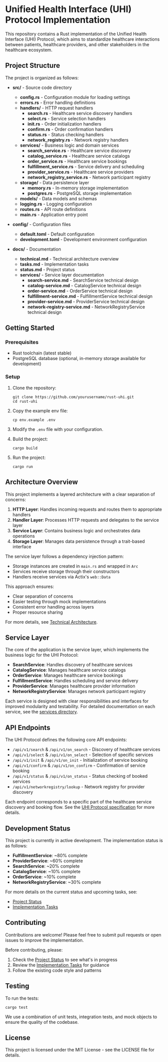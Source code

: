 # Unified Health Interface (UHI) Protocol Implementation

This repository contains a Rust implementation of the Unified Health Interface (UHI) Protocol, which aims to standardize healthcare interactions between patients, healthcare providers, and other stakeholders in the healthcare ecosystem.

## Project Structure

The project is organized as follows:

- **src/** - Source code directory
  - **config.rs** - Configuration module for loading settings
  - **errors.rs** - Error handling definitions
  - **handlers/** - HTTP request handlers
    - **search.rs** - Healthcare service discovery handlers
    - **select.rs** - Service selection handlers
    - **init.rs** - Order initialization handlers
    - **confirm.rs** - Order confirmation handlers
    - **status.rs** - Status checking handlers
    - **network_registry.rs** - Network registry handlers
  - **services/** - Business logic and domain services
    - **search_service.rs** - Healthcare service discovery
    - **catalog_service.rs** - Healthcare service catalogs
    - **order_service.rs** - Healthcare service bookings
    - **fulfillment_service.rs** - Service delivery and scheduling
    - **provider_service.rs** - Healthcare service providers
    - **network_registry_service.rs** - Network participant registry
  - **storage/** - Data persistence layer
    - **memory.rs** - In-memory storage implementation
    - **postgres.rs** - PostgreSQL storage implementation
  - **models/** - Data models and schemas
  - **logging.rs** - Logging configuration
  - **routes.rs** - API route definitions
  - **main.rs** - Application entry point

- **config/** - Configuration files
  - **default.toml** - Default configuration
  - **development.toml** - Development environment configuration

- **docs/** - Documentation
  - **technical.md** - Technical architecture overview
  - **tasks.md** - Implementation tasks
  - **status.md** - Project status
  - **services/** - Service layer documentation
    - **search-service.md** - SearchService technical design
    - **catalog-service.md** - CatalogService technical design
    - **order-service.md** - OrderService technical design
    - **fulfillment-service.md** - FulfillmentService technical design
    - **provider-service.md** - ProviderService technical design
    - **network-registry-service.md** - NetworkRegistryService technical design

## Getting Started

### Prerequisites

- Rust toolchain (latest stable)
- PostgreSQL database (optional, in-memory storage available for development)

### Setup

1. Clone the repository:
   ```
   git clone https://github.com/yourusername/rust-uhi.git
   cd rust-uhi
   ```

2. Copy the example env file:
   ```
   cp env.example .env
   ```

3. Modify the `.env` file with your configuration.

4. Build the project:
   ```
   cargo build
   ```

5. Run the project:
   ```
   cargo run
   ```

## Architecture Overview

This project implements a layered architecture with a clear separation of concerns:

1. **HTTP Layer**: Handles incoming requests and routes them to appropriate handlers
2. **Handler Layer**: Processes HTTP requests and delegates to the service layer
3. **Service Layer**: Contains business logic and orchestrates data operations
4. **Storage Layer**: Manages data persistence through a trait-based interface

The service layer follows a dependency injection pattern:
- Storage instances are created in `main.rs` and wrapped in `Arc`
- Services receive storage through their constructors
- Handlers receive services via Actix's `web::Data`

This approach ensures:
- Clear separation of concerns
- Easier testing through mock implementations
- Consistent error handling across layers
- Proper resource sharing

For more details, see [Technical Architecture](docs/technical.md).

## Service Layer

The core of the application is the service layer, which implements the business logic for the UHI Protocol:

- **SearchService**: Handles discovery of healthcare services
- **CatalogService**: Manages healthcare service catalogs
- **OrderService**: Manages healthcare service bookings
- **FulfillmentService**: Handles scheduling and service delivery
- **ProviderService**: Manages healthcare provider information
- **NetworkRegistryService**: Manages network participant registry

Each service is designed with clear responsibilities and interfaces for improved modularity and testability. For detailed documentation on each service, see the [services directory](docs/services/).

## API Endpoints

The UHI Protocol defines the following core API endpoints:

- `/api/v1/search` & `/api/v1/on_search` - Discovery of healthcare services
- `/api/v1/select` & `/api/v1/on_select` - Selection of specific services
- `/api/v1/init` & `/api/v1/on_init` - Initialization of service booking
- `/api/v1/confirm` & `/api/v1/on_confirm` - Confirmation of service booking
- `/api/v1/status` & `/api/v1/on_status` - Status checking of booked services
- `/api/v1/networkregistry/lookup` - Network registry for provider discovery

Each endpoint corresponds to a specific part of the healthcare service discovery and booking flow. See the [UHI Protocol specification](schema/core.yml) for more details.

## Development Status

This project is currently in active development. The implementation status is as follows:

- **FulfillmentService**: ~80% complete
- **ProviderService**: ~60% complete
- **SearchService**: ~20% complete
- **CatalogService**: ~10% complete
- **OrderService**: ~10% complete
- **NetworkRegistryService**: ~30% complete

For more details on the current status and upcoming tasks, see:
- [Project Status](docs/status.md)
- [Implementation Tasks](docs/tasks.md)

## Contributing

Contributions are welcome! Please feel free to submit pull requests or open issues to improve the implementation.

Before contributing, please:
1. Check the [Project Status](docs/status.md) to see what's in progress
2. Review the [Implementation Tasks](docs/tasks.md) for guidance
3. Follow the existing code style and patterns

## Testing

To run the tests:
```
cargo test
```

We use a combination of unit tests, integration tests, and mock objects to ensure the quality of the codebase.

## License

This project is licensed under the MIT License - see the LICENSE file for details.